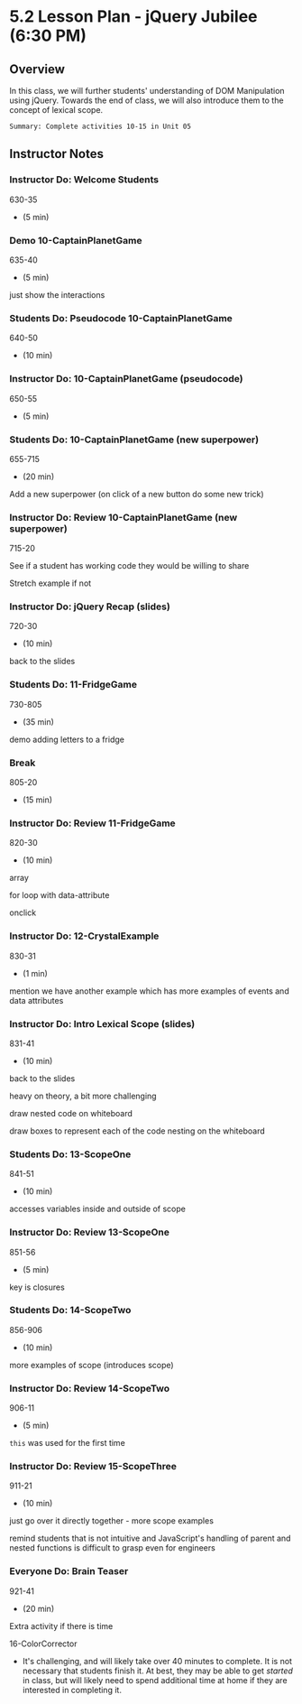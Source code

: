# 5.2 Lesson Plan - jQuery Jubilee (6:30 PM)

## Overview

In this class, we will further students' understanding of DOM Manipulation using jQuery. Towards the end of class, we will also introduce them to the concept of lexical scope.

`Summary: Complete activities 10-15 in Unit 05`

## Instructor Notes

### Instructor Do: Welcome Students

630-35

- (5 min)

### Demo 10-CaptainPlanetGame

635-40

- (5 min)

just show the interactions

### Students Do: Pseudocode 10-CaptainPlanetGame

640-50

- (10 min)

### Instructor Do: 10-CaptainPlanetGame (pseudocode)

650-55

- (5 min)

### Students Do: 10-CaptainPlanetGame (new superpower)

655-715

- (20 min)

Add a new superpower (on click of a new button do some new trick)

### Instructor Do: Review 10-CaptainPlanetGame (new superpower)

715-20

See if a student has working code they would be willing to share

Stretch example if not

### Instructor Do: jQuery Recap (slides)

720-30

- (10 min)

back to the slides

### Students Do: 11-FridgeGame

730-805

- (35 min)

demo adding letters to a fridge

### Break

805-20

- (15 min)

### Instructor Do: Review 11-FridgeGame

820-30

- (10 min)

array

for loop with data-attribute

onclick

### Instructor Do: 12-CrystalExample

830-31

 - (1 min)

mention we have another example which has more examples of events and data attributes

### Instructor Do: Intro Lexical Scope (slides)

831-41

- (10 min)

back to the slides

heavy on theory, a bit more challenging

draw nested code on whiteboard

draw boxes to represent each of the code nesting on the whiteboard

### Students Do: 13-ScopeOne

841-51

- (10 min)

accesses variables inside and outside of scope

### Instructor Do: Review 13-ScopeOne

851-56

- (5 min)

key is closures

### Students Do: 14-ScopeTwo

856-906

- (10 min)

more examples of scope (introduces scope)

### Instructor Do: Review 14-ScopeTwo

906-11

- (5 min)

`this` was used for the first time

### Instructor Do: Review 15-ScopeThree

911-21

- (10 min)

just go over it directly together - more scope examples

remind students that is not intuitive and JavaScript's handling of parent and nested functions is difficult to grasp even for engineers

### Everyone Do: Brain Teaser

921-41

- (20 min)

Extra activity if there is time

16-ColorCorrector

- It's challenging, and will likely take over 40 minutes to complete. It is not necessary that students finish it. At best, they may be able to get _started_ in class, but will likely need to spend additional time at home if they are interested in completing it.
